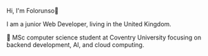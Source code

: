 Hi, I'm Folorunso👋

I am a junior Web Developer, living in the United Kingdom.

🌱 MSc computer science student at Coventry University focusing on backend development, AI, and cloud computing.


<!---
firstmhistaj/firstmhistaj is a ✨ special ✨ repository because its `README.md` (this file) appears on your GitHub profile.
You can click the Preview link to take a look at your changes.
--->
